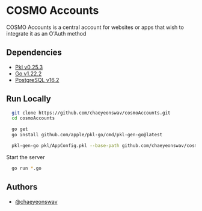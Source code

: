 
# COSMO Accounts

COSMO Accounts is a central account for websites or apps that wish to integrate it as an O'Auth method

## Dependencies

* [Pkl v0.25.3](https://pkl-lang.org/)
* [Go v1.22.2](https://go.dev/learn/)
* [PostgreSQL v16.2](https://www.postgresql.org/download/)

## Run Locally

```bash
  git clone https://github.com/chaeyeonswav/cosmoAccounts.git
  cd cosmoAccounts

  go get
  go install github.com/apple/pkl-go/cmd/pkl-gen-go@latest

  pkl-gen-go pkl/AppConfig.pkl --base-path github.com/chaeyeonswav/cosmoAccounts
```

Start the server

```bash
  go run *.go
```

## Authors

* [@chaeyeonswav](https://www.github.com/chaeyeonswav)
